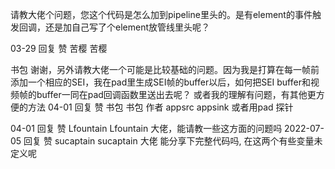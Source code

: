 请教大佬个问题，您这个代码是怎么加到pipeline里头的。是有element的事件触发回调，还是加自己写了个element放管线里头呢？

03-29
​回复
​赞
苦樱
苦樱

书包
谢谢，另外请教大佬一个可能是比较基础的问题。因为我是打算在每一帧前添加一个相应的SEI，我在pad里生成SEI帧的buffer以后，如何把SEI buffer和视频帧的buffer一同在pad回调函数里送出去呢？
或者我的理解有问题，有其他更方便的方法
04-01
​回复
​赞
书包
书包
作者
​
appsrc appsink 或者用pad 探针

04-01
​回复
​赞
Lfountain
Lfountain
大佬，能请教一些这方面的问题吗
2022-07-05
​回复
​赞
sucaptain
sucaptain
大佬 能分享下完整代码吗, 在这两个有些变量未定义呢